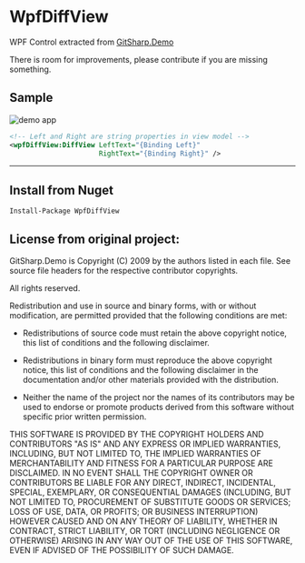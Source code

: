 # WpfDiffView
WPF Control extracted from [GitSharp.Demo](https://github.com/henon/GitSharp.Demo)

There is room for improvements, please contribute if you are missing something.

## Sample

![demo app](https://github.com/stanac/WpfDiffView/raw/master/screenshot.png)

``` xml
<!-- Left and Right are string properties in view model -->
<wpfDiffView:DiffView LeftText="{Binding Left}"
                      RightText="{Binding Right}" />
```

---

## Install from Nuget

```
Install-Package WpfDiffView
```

## License from original project:

GitSharp.Demo is Copyright (C) 2009 by the authors listed in each file.
See source file headers for the respective contributor copyrights.

All rights reserved.

Redistribution and use in source and binary forms, with or
without modification, are permitted provided that the following
conditions are met:

- Redistributions of source code must retain the above copyright
  notice, this list of conditions and the following disclaimer.

- Redistributions in binary form must reproduce the above
  copyright notice, this list of conditions and the following
  disclaimer in the documentation and/or other materials provided
  with the distribution.

- Neither the name of the project nor the
  names of its contributors may be used to endorse or promote
  products derived from this software without specific prior
  written permission.

THIS SOFTWARE IS PROVIDED BY THE COPYRIGHT HOLDERS AND
CONTRIBUTORS "AS IS" AND ANY EXPRESS OR IMPLIED WARRANTIES,
INCLUDING, BUT NOT LIMITED TO, THE IMPLIED WARRANTIES
OF MERCHANTABILITY AND FITNESS FOR A PARTICULAR PURPOSE
ARE DISCLAIMED. IN NO EVENT SHALL THE COPYRIGHT OWNER OR
CONTRIBUTORS BE LIABLE FOR ANY DIRECT, INDIRECT, INCIDENTAL,
SPECIAL, EXEMPLARY, OR CONSEQUENTIAL DAMAGES (INCLUDING, BUT
NOT LIMITED TO, PROCUREMENT OF SUBSTITUTE GOODS OR SERVICES;
LOSS OF USE, DATA, OR PROFITS; OR BUSINESS INTERRUPTION) HOWEVER
CAUSED AND ON ANY THEORY OF LIABILITY, WHETHER IN CONTRACT,
STRICT LIABILITY, OR TORT (INCLUDING NEGLIGENCE OR OTHERWISE)
ARISING IN ANY WAY OUT OF THE USE OF THIS SOFTWARE, EVEN IF
ADVISED OF THE POSSIBILITY OF SUCH DAMAGE.